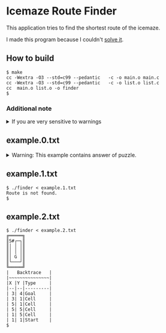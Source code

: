 # Icemaze Route Finder

This application tries to find the shortest route of the icemaze.

I made this program because I couldn't [solve it](https://twitter.com/bijutsuyarou/status/1549415589608714240).

## How to build

```
$ make
cc -Wextra -O3 --std=c99 --pedantic   -c -o main.o main.c
cc -Wextra -O3 --std=c99 --pedantic   -c -o list.o list.c
cc  main.o list.o -o finder
$ 
```

### Additional note

<details>
	<summary>If you are very sensitive to warnings</summary>
	GCC 11.2.0 cause maybe-uninitialized on some line.

	If you are very sensitive to warnings, you can use clang. (tested on 14.0.0)

	```
	$ CC=gcc make
	gcc -Wextra -O3 --std=c99 --pedantic   -c -o main.o main.c
	main.c: In function ‘walk’:
	main.c:76:31: warning: ‘y’ may be used uninitialized in this function [-Wmaybe-uninitialized]
	   76 |                 p.x += x, p.y += y;
		  |                               ^~
	main.c:76:21: warning: ‘x’ may be used uninitialized in this function [-Wmaybe-uninitialized]
	   76 |                 p.x += x, p.y += y;
		  |                     ^~
	gcc -Wextra -O3 --std=c99 --pedantic   -c -o list.o list.c
	gcc  main.o list.o -o finder
	$ make clean
	$ CC=clang make
	clang -Wextra -O3 --std=c99 --pedantic   -c -o main.o main.c
	clang -Wextra -O3 --std=c99 --pedantic   -c -o list.o list.c
	clang  main.o list.o -o finder
	$ 
	```
</details>

## example.0.txt

<details>
	<summary>Warning: This example contains answer of puzzle.</summary>

	```
	$ ./finder < example.0.txt
	Route is Found.
	╔══════════════════╗
	║   S   #          ║
	║   │     #        ║
	║   │#        #  # ║
	║#  │┌─────┐#      ║
	║   ││     │  #    ║
	║   ││   # │  ┌┐#  ║
	║   ││ #   │  ││   ║
	║ #┌┼┼─┐  #│  ││   ║
	║  │││ │   │  ││   ║
	║# └┼┘#└───┼──┼┘  #║
	║  #└──────┼──┘#   ║
	║   ##     │       ║
	║        # │#      ║
	║  #  #    G     # ║
	║        #         ║
	╚══════════════════╝
	|   Backtrace   |
	|~~~~~~~~~~~~~~~|
	|X |Y |Type     |
	|--|--|---------|
	|11|14|Goal     |
	|11| 4|Cell     |
	| 5| 4|Cell     |
	| 5|10|Cell     |
	| 3|10|Cell     |
	| 3| 8|Cell     |
	| 7| 8|Cell     |
	| 7|10|Cell     |
	|15|10|Cell     |
	|15| 6|Cell     |
	|14| 6|Cell     |
	|14|11|Cell     |
	| 4|11|Cell     |
	| 4| 1|Start    |
	```
</details>

## example.1.txt

```
$ ./finder < example.1.txt
Route is not found.
$ 
```

## example.2.txt

```
$ ./finder < example.2.txt
╔═════╗
║S#┌─┐║
║│ │ │║
║│ │ │║
║│ G │║
║└───┘║
╚═════╝
|   Backtrace   |
|~~~~~~~~~~~~~~~|
|X |Y |Type     |
|--|--|---------|
| 3| 4|Goal     |
| 3| 1|Cell     |
| 5| 1|Cell     |
| 5| 5|Cell     |
| 1| 5|Cell     |
| 1| 1|Start    |
$
```

